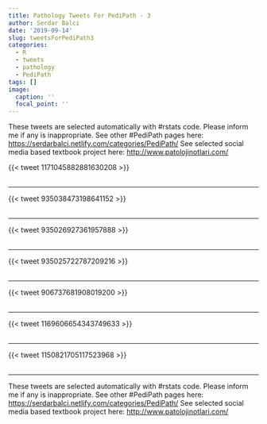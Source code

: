 ```yaml
---
title: Pathology Tweets For PediPath - 3
author: Serdar Balci
date: '2019-09-14'
slug: tweetsForPediPath3
categories:
  - R
  - tweets
  - pathology
  - PediPath
tags: []
image:
  caption: ''
  focal_point: ''
---
```



These tweets are selected automatically with #rstats code. Please inform me if any is inappropriate.
See other #PediPath pages here: https://serdarbalci.netlify.com/categories/PediPath/ 
See selected social media based textbook project here: http://www.patolojinotlari.com/

{{< tweet 1171045882881630208 >}}
<br>
<br>
<hr>
{{< tweet 935038473198641152 >}}
<br>
<br>
<hr>
{{< tweet 935026927361957888 >}}
<br>
<br>
<hr>
{{< tweet 935025722787209216 >}}
<br>
<br>
<hr>
{{< tweet 906737681908019200 >}}
<br>
<br>
<hr>
{{< tweet 1169606654343749633 >}}
<br>
<br>
<hr>
{{< tweet 1150821705117523968 >}}
<br>
<br>
<hr>


These tweets are selected automatically with #rstats code. Please inform me if any is inappropriate.
See other #PediPath pages here: https://serdarbalci.netlify.com/categories/PediPath/ 
See selected social media based textbook project here: http://www.patolojinotlari.com/
